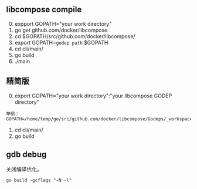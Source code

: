 libcompose compile
----
0. expport GOPATH="your work directory"
1. go get github.com/docker/libcompose
2. cd $GOPATH/src/github.com/docker/libcompose/
3. export GOPATH=`godep path`:$GOPATH
4. cd cli/main/
5. go build
6. ./main



精简版
----
0. export GOPATH="your work directory":"your libcompose GODEP directory" 
<pre><code>举例：
GOPATH=/home/temp/go/src/github.com/docker/libcompose/Godeps/_workspace/:/home/temp/go/</code></pre>
1. cd cli/main/  
2. go build  


gdb debug
----
关闭编译优化。
<pre><code>go build -gcflags "-N -l"</code></pre>



